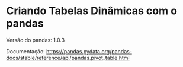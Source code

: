 # Criando Tabelas Dinâmicas com o pandas

Versão do pandas: 1.0.3

Documentação: https://pandas.pydata.org/pandas-docs/stable/reference/api/pandas.pivot_table.html

